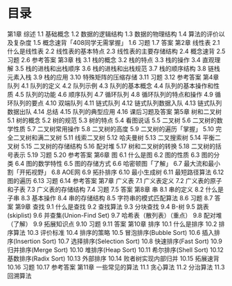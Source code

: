 # 目录
第1章 综述
  1.1 基础概念
  1.2 数据的逻辑结构
  1.3 数据的物理结构
  1.4 算法的评价以及复杂度
  1.5 概念速背「408同学无需掌握」
  1.6 习题
  1.7 答案
第2章 线性表
  2.1 什么是线性表
  2.2 线性表的基本特点
  2.3 线性表的主要存储结构
  2.4 概念速背
  2.5 习题
  2.6 参考答案
第3章 栈
  3.1 栈的概念
  3.2 栈的特点
  3.3 栈的操作
  3.4 直观理解
  3.5 栈的进栈和出栈顺序
  3.6 栈的进栈和出栈规范
  3.7 栈的顺序结构
  3.8 链栈元素入栈
  3.9 栈的应用
  3.10 特殊矩阵的压缩存储
  3.11 习题
  3.12 参考答案
第4章 队列
  4.1 队列的定义
  4.2 队列示例
  4.3 队列的基本概念
  4.4 队列的基本操作和性质
  4.5 队列的功能
  4.6 顺序队列
  4.7 循环队列
  4.8 循环队列的特点和操作
  4.9 循环队列的要点
  4.10 双端队列
  4.11 链式队列
  4.12 链式队列数据入队
  4.13 链式队列数据出队
  4.14 总结
  4.15 队列的典型应用
  4.16 课后习题及答案
第5章 树和二叉树
  5.1 树的概念
  5.2 树的规范
  5.3 树的特点
  5.4 看图说话
  5.5 二叉树
  5.6 二叉树的数学性质
  5.7 二叉树常用操作
  5.8 二叉树的高度
  5.9 二叉树的遍历「掌握」
  5.10 完全二叉树和满二叉树
  5.11 线索二叉树
  5.12 哈夫曼树
  5.13 二叉搜索树
  5.14 平衡二叉树
  5.15 二叉树的存储结构
  5.16 配对堆
  5.17 树和二叉树的转换
  5.18 二叉树的括号表示
  5.19 习题
  5.20 参考答案
第6章 图
  6.1 什么是图
  6.2 图的性质
  6.3 图的分类
  6.4 图的数学特性
  6.5 图的存储方式
  6.6 哈密顿图「了解」
  6.7 最大流和最小割「开拓视野」
  6.8 AOE网
  6.9 拓扑排序
  6.10 最小生成树
  6.11 最短路径算法
  6.12 图的遍历
  6.13 习题
  6.14 参考答案
第7章 广义表
  7.1 广义表定义
  7.2 广义表的原子和子表
  7.3 广义表的存储结构
  7.4 习题
  7.5 答案
第8章 串
  8.1 串的定义
  8.2 什么是子串
  8.3 基本操作
  8.4 串的存储结构
  8.5 字符串的模式匹配算法
  8.6 习题
  8.7 答案
第9章 查找
  9.1 什么是查找
  9.2 查找算法
  9.3 分块查找
  9.4 B-树
  9.5 跳表(skiplist)
  9.6 并查集(Union-Find Set)
  9.7 哈希表（散列表）（重点）
  9.8 配对堆（了解）
  9.9 拓展知识点
  9.10 习题
  9.11 答案
第10章 排序
  10.1 什么是排序
  10.2 排序算法
  10.3 评价标准
  10.4 排序的策略
  10.5 冒泡排序(Bubble Sort)
  10.6 插入排序(Insertion Sort)
  10.7 选择排序(Selection Sort)
  10.8 快速排序(Fast Sort)
  10.9 归并排序(Merge Sort)
  10.10 堆排序(Heap Sort)
  10.11 希尔排序(Shell Sort)
  10.12 基数排序(Radix Sort)
  10.13 外部排序
  10.14 败者树实现内部归并
  10.15 拓展速背
  10.16 习题
  10.17 参考答案
第11章 一些常见的算法
  11.1 贪心算法
  11.2 分治算法
  11.3 回溯算法
